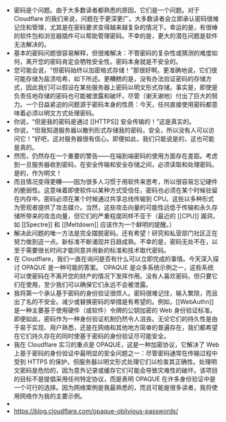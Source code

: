 - 密码是个问题。由于大多数读者都熟悉的原因，它们是一个问题。对于 Cloudflare 的我们来说，问题在于更深更广。大多数读者会立即承认密码很难记住和管理，尤其是在密码要求变得越来越复杂的情况下。幸运的是，有很棒的软件包和浏览器插件可以帮助管理密码。不幸的是，更大的潜在问题是软件无法解决的。
- 基本的密码问题很容易解释，但很难解决：不管密码的复杂性或猜测的难度如何，离开您的密码肯定会牺牲安全性。密码本身就是不安全的。
- 您可能会说，“但密码始终以加密格式存储！”那很好啊。更准确地说，它们很可能存储为盐渍哈希，如下所述。更糟糕的是，没有办法验证密码的存储方式，因此我们可以假设在某些服务器上密码以明文形式存储。事实是，即使是负责任地存储的密码也可能被泄露和破坏，尽管（谢天谢地）付出了巨大的努力。一个日益紧迫的问题源于密码本身的性质：今天，任何直接使用密码都意味着必须以明文方式处理密码。
- 你说，“但是我的密码是通过 [[HTTPS]] 安全传输的！”这是真实的。
- 你说，“但我知道服务器以散列形式存储我的密码，安全，所以没有人可以访问它！”好吧，这对服务器很有信心。即便如此，我们只能说是的，这也可能是真的。
- 然而，仍然存在一个重要的警告——在端到端密码的使用方面存在差距。考虑到一旦服务器收到密码，在安全传输和安全存储之间，必须读取和处理密码。是的，作为明文！
- 而且情况变得更糟——因为很多人习惯于用软件来思考，所以很容易忘记硬件的脆弱性。这意味着即使软件以某种方式受信任，密码也必须在某个时候驻留在内存中。密码必须在某个时候通过共享总线传输到 CPU。这些以多种形式为旁观者提供了攻击媒介。当然，这些攻击向量的可能性远低于传输和永久存储所带来的攻击向量，但它们的严重程度同样不亚于（最近的 [[CPU]] 漏洞，如 [[Spectre]] 和 [[Meltdown]] 应该作为一个鲜明的提醒。）
- 解决此问题的唯一方法是完全摆脱密码。还有希望！研究和私营部门社区正在努力做到这一点。新标准不断涌现并日趋成熟。不幸的是，密码无处不在，以至于需要很长时间才能同意并用新的标准和技术取代密码。
- 在 Cloudflare，我们一直在询问是否有什么可以立即完成的事情。今天深入探讨 OPAQUE 是一种可能的答案。 OPAQUE 是众多系统示例之一，这些系统可以使密码在不离开您的财产的情况下发挥作用。没有人喜欢密码，但只要它们在使用，至少我们可以确保它们永远不会被泄露。
- 我将第一个承认基于密码的身份验证很烦人。密码很难记住，输入繁琐，而且出了名的不安全。减少或替换密码的举措是有希望的。例如，[[WebAuthn]] 是一种主要基于使用硬件（或软件）令牌的公钥加密的 Web 身份验证标准。即便如此，密码作为一种身份验证机制仍然令人沮丧。无论它们的持久性是由于易于实现、用户熟悉，还是在网络和其他地方简单的普遍存在，我们都希望在它们持久存在的同时使基于密码的身份验证尽可能安全。
- 我在 Cloudflare 实习的重点是 OPAQUE，这是一种加密协议，它解决了 Web 上基于密码的身份验证中最明显的安全问题之一：尽管密码通常在传输过程中受到 HTTPS 的保护，但服务器以明文形式处理它们以检查其正确性。处理明文密码是危险的，因为意外记录或缓存它们可能会导致灾难性的破坏。该项目的目标不是提倡采用任何特定协议，而是表明 OPAQUE 在许多身份验证中是一个可行的选择。因为网络案例是我最熟悉的，而且可能是很多读者，我将使用网络作为我的主要示例。
-
- https://blog.cloudflare.com/opaque-oblivious-passwords/
